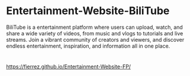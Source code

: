 # Entertainment-Website-BiliTube
 BiliTube is a entertainment platform where users can upload, watch, and share a wide variety of videos, from music and vlogs to tutorials and live streams. Join a vibrant community of creators and viewers, and discover endless entertainment, inspiration, and information all in one place.


# 
https://fierrez.github.io/Entertainment-Website-FP/
